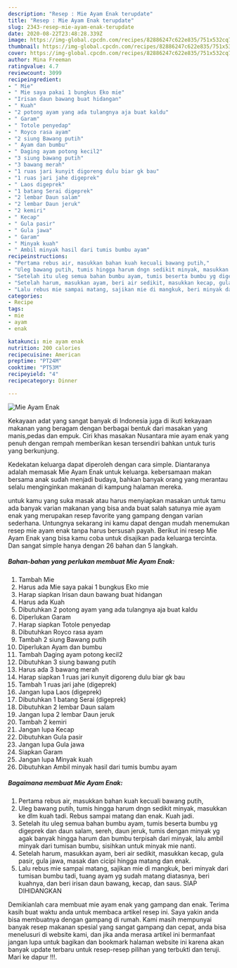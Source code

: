 ```yaml
---
description: "Resep : Mie Ayam Enak terupdate"
title: "Resep : Mie Ayam Enak terupdate"
slug: 2343-resep-mie-ayam-enak-terupdate
date: 2020-08-22T23:48:28.339Z
image: https://img-global.cpcdn.com/recipes/82886247c622e835/751x532cq70/mie-ayam-enak-foto-resep-utama.jpg
thumbnail: https://img-global.cpcdn.com/recipes/82886247c622e835/751x532cq70/mie-ayam-enak-foto-resep-utama.jpg
cover: https://img-global.cpcdn.com/recipes/82886247c622e835/751x532cq70/mie-ayam-enak-foto-resep-utama.jpg
author: Mina Freeman
ratingvalue: 4.7
reviewcount: 3099
recipeingredient:
- " Mie"
- " Mie saya pakai 1 bungkus Eko mie"
- "Irisan daun bawang buat hidangan"
- " Kuah"
- "2 potong ayam yang ada tulangnya aja buat kaldu"
- " Garam"
- " Totole penyedap"
- " Royco rasa ayam"
- "2 siung Bawang putih"
- " Ayam dan bumbu"
- " Daging ayam potong kecil2"
- "3 siung bawang putih"
- "3 bawang merah"
- "1 ruas jari kunyit digoreng dulu biar gk bau"
- "1 ruas jari jahe digeprek"
- " Laos digeprek"
- "1 batang Serai digeprek"
- "2 lembar Daun salam"
- "2 lembar Daun jeruk"
- "2 kemiri"
- " Kecap"
- " Gula pasir"
- " Gula jawa"
- " Garam"
- " Minyak kuah"
- " Ambil minyak hasil dari tumis bumbu ayam"
recipeinstructions:
- "Pertama rebus air, masukkan bahan kuah kecuali bawang putih,"
- "Uleg bawang putih, tumis hingga harum dngn sedikit minyak, masukkan ke dlm kuah tadi. Rebus sampai matang dan enak. Kuah jadi."
- "Setelah itu uleg semua bahan bumbu ayam, tumis beserta bumbu yg digeprek dan daun salam, sereh, daun jeruk, tumis dengan minyak yg agak banyak hingga harum dan bumbu terpisah dari minyak, lalu ambil minyak dari tumisan bumbu, sisihkan untuk minyak mie nanti."
- "Setelah harum, masukkan ayam, beri air sedikit, masukkan kecap, gula pasir, gula jawa, masak dan cicipi hingga matang dan enak."
- "Lalu rebus mie sampai matang, sajikan mie di mangkuk, beri minyak dari tumisan bumbu tadi, tuang ayam yg sudah matang diatasnya, beri kuahnya, dan beri irisan daun bawang, kecap, dan saus. SIAP DIHIDANGKAN"
categories:
- Recipe
tags:
- mie
- ayam
- enak

katakunci: mie ayam enak 
nutrition: 200 calories
recipecuisine: American
preptime: "PT24M"
cooktime: "PT53M"
recipeyield: "4"
recipecategory: Dinner

---
```



![Mie Ayam Enak](https://img-global.cpcdn.com/recipes/82886247c622e835/751x532cq70/mie-ayam-enak-foto-resep-utama.jpg)

Kekayaan adat yang sangat banyak di Indonesia juga di ikuti kekayaan makanan yang beragam dengan berbagai bentuk dari masakan yang manis,pedas dan empuk. Ciri khas masakan Nusantara mie ayam enak yang penuh dengan rempah memberikan kesan tersendiri bahkan untuk turis yang berkunjung.




Kedekatan keluarga dapat diperoleh dengan cara simple. Diantaranya adalah memasak Mie Ayam Enak untuk keluarga. kebersamaan makan bersama anak sudah menjadi budaya, bahkan banyak orang yang merantau selalu menginginkan makanan di kampung halaman mereka.

untuk kamu yang suka masak atau harus menyiapkan masakan untuk tamu ada banyak varian makanan yang bisa anda buat salah satunya mie ayam enak yang merupakan resep favorite yang gampang dengan varian sederhana. Untungnya sekarang ini kamu dapat dengan mudah menemukan resep mie ayam enak tanpa harus bersusah payah.
Berikut ini resep Mie Ayam Enak yang bisa kamu coba untuk disajikan pada keluarga tercinta. Dan sangat simple hanya dengan 26 bahan dan 5 langkah.


<!--inarticleads1-->

##### Bahan-bahan yang perlukan membuat Mie Ayam Enak:

1. Tambah  Mie
1. Harus ada  Mie saya pakai 1 bungkus Eko mie
1. Harap siapkan Irisan daun bawang buat hidangan
1. Harus ada  Kuah
1. Dibutuhkan 2 potong ayam yang ada tulangnya aja buat kaldu
1. Diperlukan  Garam
1. Harap siapkan  Totole penyedap
1. Dibutuhkan  Royco rasa ayam
1. Tambah 2 siung Bawang putih
1. Diperlukan  Ayam dan bumbu
1. Tambah  Daging ayam potong kecil2
1. Dibutuhkan 3 siung bawang putih
1. Harus ada 3 bawang merah
1. Harap siapkan 1 ruas jari kunyit digoreng dulu biar gk bau
1. Tambah 1 ruas jari jahe (digeprek)
1. Jangan lupa  Laos (digeprek)
1. Dibutuhkan 1 batang Serai (digeprek)
1. Dibutuhkan 2 lembar Daun salam
1. Jangan lupa 2 lembar Daun jeruk
1. Tambah 2 kemiri
1. Jangan lupa  Kecap
1. Dibutuhkan  Gula pasir
1. Jangan lupa  Gula jawa
1. Siapkan  Garam
1. Jangan lupa  Minyak kuah
1. Dibutuhkan  Ambil minyak hasil dari tumis bumbu ayam




<!--inarticleads2-->

##### Bagaimana membuat  Mie Ayam Enak:

1. Pertama rebus air, masukkan bahan kuah kecuali bawang putih,
1. Uleg bawang putih, tumis hingga harum dngn sedikit minyak, masukkan ke dlm kuah tadi. Rebus sampai matang dan enak. Kuah jadi.
1. Setelah itu uleg semua bahan bumbu ayam, tumis beserta bumbu yg digeprek dan daun salam, sereh, daun jeruk, tumis dengan minyak yg agak banyak hingga harum dan bumbu terpisah dari minyak, lalu ambil minyak dari tumisan bumbu, sisihkan untuk minyak mie nanti.
1. Setelah harum, masukkan ayam, beri air sedikit, masukkan kecap, gula pasir, gula jawa, masak dan cicipi hingga matang dan enak.
1. Lalu rebus mie sampai matang, sajikan mie di mangkuk, beri minyak dari tumisan bumbu tadi, tuang ayam yg sudah matang diatasnya, beri kuahnya, dan beri irisan daun bawang, kecap, dan saus. SIAP DIHIDANGKAN




Demikianlah cara membuat mie ayam enak yang gampang dan enak. Terima kasih buat waktu anda untuk membaca artikel resep ini. Saya yakin anda bisa membuatnya dengan gampang di rumah. Kami masih mempunyai banyak resep makanan spesial yang sangat gampang dan cepat, anda bisa menelusuri di website kami, dan jika anda merasa artikel ini bermanfaat jangan lupa untuk bagikan dan bookmark halaman website ini karena akan banyak update terbaru untuk resep-resep pilihan yang terbukti dan teruji. Mari ke dapur !!!. 
